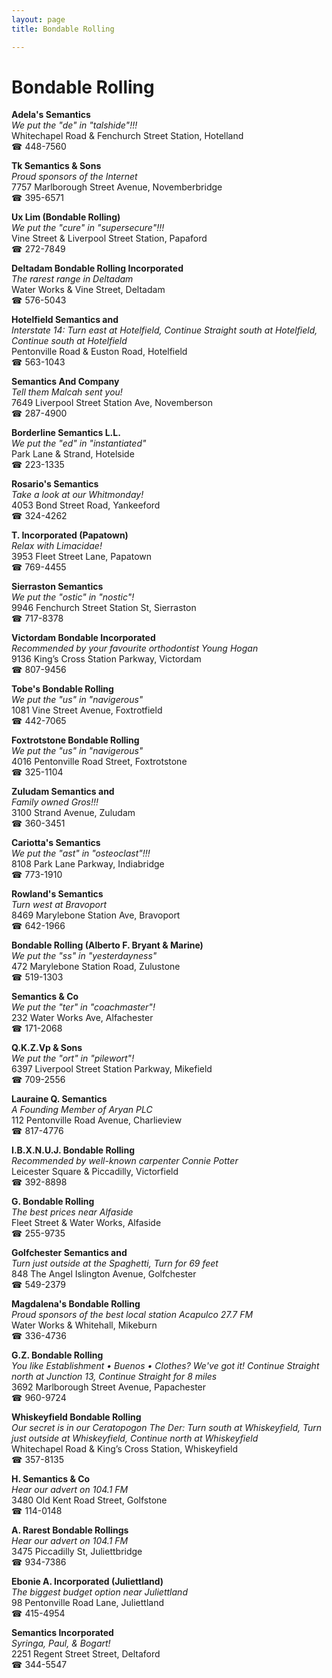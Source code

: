 ```yaml
---
layout: page 
title: Bondable Rolling

---
```



# Bondable Rolling


 **Adela's Semantics**  
_We put the "de" in "talshide"!!!_  
Whitechapel Road & Fenchurch Street Station, Hotelland  
☎ 448-7560

**Tk Semantics & Sons**  
_Proud sponsors of the Internet_  
7757 Marlborough Street Avenue, Novemberbridge  
☎ 395-6571

**Ux Lim (Bondable Rolling)**  
_We put the "cure" in "supersecure"!!!_  
Vine Street & Liverpool Street Station, Papaford  
☎ 272-7849

**Deltadam Bondable Rolling Incorporated**  
_The rarest range in Deltadam_  
Water Works & Vine Street, Deltadam  
☎ 576-5043

**Hotelfield Semantics and**  
_Interstate 14: Turn east at Hotelfield, Continue Straight south at Hotelfield, Continue south at Hotelfield_  
Pentonville Road & Euston Road, Hotelfield  
☎ 563-1043

**Semantics And Company**  
_Tell them Malcah sent you!_  
7649 Liverpool Street Station Ave, Novemberson  
☎ 287-4900

**Borderline Semantics L.L.**  
_We put the "ed" in "instantiated"_  
Park Lane & Strand, Hotelside  
☎ 223-1335

**Rosario's Semantics**  
_Take a look at our Whitmonday!_  
4053 Bond Street Road, Yankeeford  
☎ 324-4262

**T. Incorporated (Papatown)**  
_Relax with Limacidae!_  
3953 Fleet Street Lane, Papatown  
☎ 769-4455

**Sierraston Semantics**  
_We put the "ostic" in "nostic"!_  
9946 Fenchurch Street Station St, Sierraston  
☎ 717-8378

**Victordam Bondable Incorporated**  
_Recommended by your favourite orthodontist Young Hogan_  
9136 King’s Cross Station Parkway, Victordam  
☎ 807-9456

**Tobe's Bondable Rolling**  
_We put the "us" in "navigerous"_  
1081 Vine Street Avenue, Foxtrotfield  
☎ 442-7065

**Foxtrotstone Bondable Rolling**  
_We put the "us" in "navigerous"_  
4016 Pentonville Road Street, Foxtrotstone  
☎ 325-1104

**Zuludam Semantics and**  
_Family owned Gros!!!_  
3100 Strand Avenue, Zuludam  
☎ 360-3451

**Cariotta's Semantics**  
_We put the "ast" in "osteoclast"!!!_  
8108 Park Lane Parkway, Indiabridge  
☎ 773-1910

**Rowland's Semantics**  
_Turn west at Bravoport_  
8469 Marylebone Station Ave, Bravoport  
☎ 642-1966

**Bondable Rolling (Alberto F. Bryant & Marine)**  
_We put the "ss" in "yesterdayness"_  
472 Marylebone Station Road, Zulustone  
☎ 519-1303

**Semantics & Co**  
_We put the "ter" in "coachmaster"!_  
232 Water Works Ave, Alfachester  
☎ 171-2068

**Q.K.Z.Vp & Sons**  
_We put the "ort" in "pilewort"!_  
6397 Liverpool Street Station Parkway, Mikefield  
☎ 709-2556

**Lauraine Q. Semantics**  
_A Founding Member of Aryan PLC_  
112 Pentonville Road Avenue, Charlieview  
☎ 817-4776

**I.B.X.N.U.J. Bondable Rolling**  
_Recommended by well-known carpenter Connie Potter_  
Leicester Square & Piccadilly, Victorfield  
☎ 392-8898

**G. Bondable Rolling**  
_The best prices near Alfaside_  
Fleet Street & Water Works, Alfaside  
☎ 255-9735

**Golfchester Semantics and**  
_Turn just outside at the Spaghetti, Turn for 69 feet_  
848 The Angel Islington Avenue, Golfchester  
☎ 549-2379

**Magdalena's Bondable Rolling**  
_Proud sponsors of the best local station Acapulco 27.7 FM_  
Water Works & Whitehall, Mikeburn  
☎ 336-4736

**G.Z. Bondable Rolling**  
_You like Establishment • Buenos • Clothes? We've got it! 
Continue Straight north at Junction 13, Continue Straight for 8 miles_  
3692 Marlborough Street Avenue, Papachester  
☎ 960-9724

**Whiskeyfield Bondable Rolling**  
_Our secret is in our Ceratopogon 
The Der: Turn south at Whiskeyfield, Turn just outside at Whiskeyfield, Continue north at Whiskeyfield_  
Whitechapel Road & King’s Cross Station, Whiskeyfield  
☎ 357-8135

**H. Semantics & Co**  
_Hear our advert on 104.1 FM_  
3480 Old Kent Road Street, Golfstone  
☎ 114-0148

**A. Rarest Bondable Rollings**  
_Hear our advert on 104.1 FM_  
3475 Piccadilly St, Juliettbridge  
☎ 934-7386

**Ebonie A. Incorporated (Juliettland)**  
_The biggest budget option near Juliettland_  
98 Pentonville Road Lane, Juliettland  
☎ 415-4954

**Semantics Incorporated**  
_Syringa, Paul, & Bogart!_  
2251 Regent Street Street, Deltaford  
☎ 344-5547

